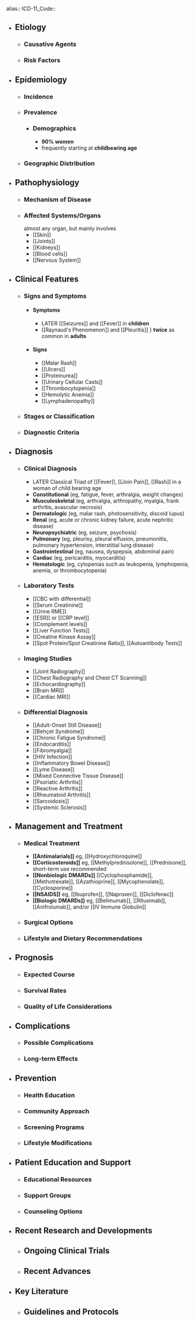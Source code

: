 alias::
ICD-11_Code::

- ## Etiology
	- ### Causative Agents
	- ### Risk Factors
- ## Epidemiology
	- ### Incidence
	- ### Prevalence
		- ### Demographics
			- **90% women**
			- frequently starting at **childbearing age**
	- ### Geographic Distribution
- ## Pathophysiology
	- ### Mechanism of Disease
	- ### Affected Systems/Organs
	  almost any organ, but mainly involves
		- [[Skin]]
		- [[Joints]]
		- [[Kidneys]]
		- [[Blood cells]]
		- [[Nervous System]]
- ## Clinical Features
	- ### Signs and Symptoms
		- #### Symptoms
			- LATER [[Seizures]] and [[Fever]]  in **children**
			- [[Raynaud's Phenomenon]] and [[Pleuritis]] } **twice** as common in **adults**
		- #### Signs
			- [[Malar Rash]]
			- [[Ulcers]]
			- [[Proteinurea]]
			- [[Urinary Cellular Casts]]
			- [[Thrombocytopenia]]
			- [[Hemolytic Anemia]]
			- [[Lymphadenopathy]]
	- ### Stages or Classification
	- ### Diagnostic Criteria
- ## Diagnosis
	- ### Clinical Diagnosis
		- LATER Classical Triad of [[Fever]], [[Join Pain]], [[Rash]] in a woman of child bearing age
		- **Constitutional** (eg, fatigue, fever, arthralgia, weight changes)
		- **Musculoskeletal** (eg, arthralgia, arthropathy, myalgia, frank arthritis, avascular necrosis)
		- **Dermatologic** (eg, malar rash, photosensitivity, discoid lupus)
		- **Renal** (eg, acute or chronic kidney failure, acute nephritic disease)
		- **Neuropsychiatric** (eg, seizure, psychosis)
		- **Pulmonary** (eg, pleurisy, pleural effusion, pneumonitis, pulmonary hypertension, interstitial lung disease)
		- **Gastrointestinal** (eg, nausea, dyspepsia, abdominal pain)
		- **Cardiac** (eg, pericarditis, myocarditis)
		- **Hematologic** (eg, cytopenias such as leukopenia, lymphopenia, anemia, or thrombocytopenia)
	- ### Laboratory Tests
		- [[CBC with differential]]
		- [[Serum Creatinine]]
		- [[Urine RME]]
		- [[ESR]] or [[CRP level]]
		- [[Complement levels]]
		- [[Liver Function Tests]]
		- [[Creatine Kinase Assay]]
		- [[Spot Protein/Spot Creatinine Ratio]], [[Autoantibody Tests]]
	- ### Imaging Studies
		- [[Joint Radiography]]
		- [[Chest Radiography and Chest CT Scanning]]
		- [[Echocardiography]]
		- [[Brain MRI]]
		- [[Cardiac MRI]]
	- ### Differential Diagnosis
		- [[Adult-Onset Still Disease]]
		- [[Behçet Syndrome]]
		- [[Chronic Fatigue Syndrome]]
		- [[Endocarditis]]
		- [[Fibromyalgia]]
		- [[HIV Infection]]
		- [[Inflammatory Bowel Disease]]
		- [[Lyme Disease]]
		- [[Mixed Connective Tissue Disease]]
		- [[Psoriatic Arthritis]]
		- [[Reactive Arthritis]]
		- [[Rheumatoid Arthritis]]
		- [[Sarcoidosis]]
		- [[Systemic Sclerosis]]
- ## Management and Treatment
	- ### Medical Treatment
		- **[[Antimalarials]]** eg, [[Hydroxychloroquine]]
		- **[[Corticosteroids]]** eg, [[Methylprednisolone]], [[Prednisone]], short-term use recommended
		- **[[Nonbiologic DMARDs]]** [[Cyclophosphamide]], [[Methotrexate]], [[Azathioprine]], [[Mycophenolate]], [[Cyclosporine]]
		- **[[NSAIDS]]** eg, [[Ibuprofen]], [[Naproxen]], [[Diclofenac]]
		- **[[Biologic DMARDs]]** eg, [[Belimumab]], [[Rituximab]], [[Anifrolumab]], and/or [[IV Immune Globulin]]
	- ### Surgical Options
	- ### Lifestyle and Dietary Recommendations
- ## Prognosis
	- ### Expected Course
	- ### Survival Rates
	- ### Quality of Life Considerations
- ## Complications
	- ### Possible Complications
	- ### Long-term Effects
- ## Prevention
	- ### Health Education
	- ### Community Approach
	- ### Screening Programs
	- ### Lifestyle Modifications
- ## Patient Education and Support
	- ### Educational Resources
	- ### Support Groups
	- ### Counseling Options
- ## Recent Research and Developments
	- ## Ongoing Clinical Trials
	- ## Recent Advances
- ## Key Literature
	- ## Guidelines and Protocols